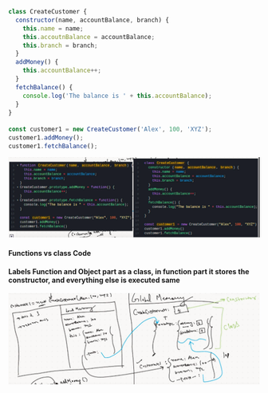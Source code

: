 ```js
class CreateCustomer {
  constructor(name, accountBalance, branch) {
    this.name = name;
    this.accoutnBalance = accountBalance;
    this.branch = branch;
  }
  addMoney() {
    this.accountBalance++;
  }
  fetchBalance() {
    console.log('The balance is ' + this.accountBalance);
  }
}

const customer1 = new CreateCustomer('Alex', 100, 'XYZ');
customer1.addMoney();
customer1.fetchBalance();
```

![alt text](<images used/Understanding Class and Constructor-1.png>)

#### Functions vs class Code

#### Labels Function and Object part as a class, in function part it stores the constructor, and everything else is executed same

![alt text](<images used/Understanding Class and Constructor-2.png>)
